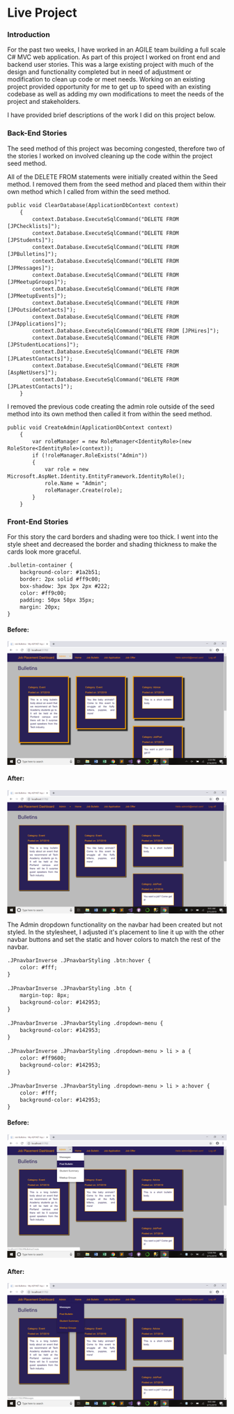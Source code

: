# Live Project
### Introduction
For the past two weeks, I have worked in an AGILE team building a full scale C# MVC web application. As part of this project I worked on front end and backend user stories. This was a large existing project with much of the design and functionality completed but in need of adjustment or modification to clean up code or meet needs. Working on an existing project provided opportunity for me to get up to speed with an existing codebase as well as adding my own modifications to meet the needs of the project and stakeholders. 

I have provided brief descriptions of the work I did on this project below. 

### Back-End Stories
The seed method of this project was becoming congested, therefore two of the stories I worked on involved cleaning up the code within the project seed method. 

All of the DELETE FROM statements were initially created within the Seed method. I removed them from the seed method and placed them within their own method which I called from within the seed method.

    public void ClearDatabase(ApplicationDbContext context)
        {
            context.Database.ExecuteSqlCommand("DELETE FROM [JPChecklists]");
            context.Database.ExecuteSqlCommand("DELETE FROM [JPStudents]");
            context.Database.ExecuteSqlCommand("DELETE FROM [JPBulletins]");
            context.Database.ExecuteSqlCommand("DELETE FROM [JPMessages]");
            context.Database.ExecuteSqlCommand("DELETE FROM [JPMeetupGroups]");
            context.Database.ExecuteSqlCommand("DELETE FROM [JPMeetupEvents]");
            context.Database.ExecuteSqlCommand("DELETE FROM [JPOutsideContacts]");
            context.Database.ExecuteSqlCommand("DELETE FROM [JPApplications]");
            context.Database.ExecuteSqlCommand("DELETE FROM [JPHires]");
            context.Database.ExecuteSqlCommand("DELETE FROM [JPStudentLocations]");
            context.Database.ExecuteSqlCommand("DELETE FROM [JPLatestContacts]");
            context.Database.ExecuteSqlCommand("DELETE FROM [AspNetUsers]");
            context.Database.ExecuteSqlCommand("DELETE FROM [JPLatestContacts]");
        }
        
I removed the previous code creating the admin role outside of the seed method into its own method then called it from within the seed method.

    public void CreateAdmin(ApplicationDbContext context)
        {
            var roleManager = new RoleManager<IdentityRole>(new RoleStore<IdentityRole>(context)); 
            if (!roleManager.RoleExists("Admin"))
            {
                var role = new Microsoft.AspNet.Identity.EntityFramework.IdentityRole();
                role.Name = "Admin";
                roleManager.Create(role);
            }
        }

### Front-End Stories

For this story the card borders and shading were too thick. I went into the style sheet and decreased the border and shading thickness to make the cards look more graceful. 

    .bulletin-container {
        background-color: #1a2b51;
        border: 2px solid #ff9c00;
        box-shadow: 3px 3px 2px #222;
        color: #ff9c00;
        padding: 50px 50px 35px;
        margin: 20px;
    }
#### Before:
![Old Border Image](/images/BorderOld.png)
#### After:
![New Border Image](/images/BorderNew.png)
    
The Admin dropdown functionality on the navbar had been created but not styled. In the stylesheet, I adjusted it's placement to line it up with the other navbar buttons and set the static and hover colors to match the rest of the navbar.



    .JPnavbarInverse .JPnavbarStyling .btn:hover {
        color: #fff;
    }

    .JPnavbarInverse .JPnavbarStyling .btn {
        margin-top: 8px;
        background-color: #142953;
    }

    .JPnavbarInverse .JPnavbarStyling .dropdown-menu {
        background-color: #142953;
    }

    .JPnavbarInverse .JPnavbarStyling .dropdown-menu > li > a {
        color: #ff9600;
        background-color: #142953;
    }

    .JPnavbarInverse .JPnavbarStyling .dropdown-menu > li > a:hover {
        color: #fff;
        background-color: #142953;
    }
#### Before:
![Old Admin Image](/images/AdminOld.png)
#### After:
![New Admin Image](/images/AdminNew.png)

###
